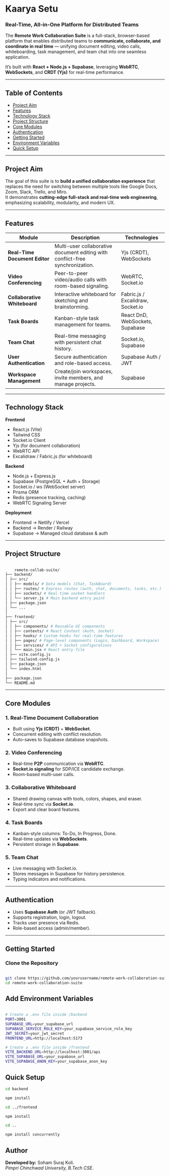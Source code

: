 # Kaarya Setu

###  Real-Time, All-in-One Platform for Distributed Teams

The **Remote Work Collaboration Suite** is a full-stack, browser-based platform that enables distributed teams to **communicate, collaborate, and coordinate in real time** — unifying document editing, video calls, whiteboarding, task management, and team chat into one seamless application.

It’s built with **React + Node.js + Supabase**, leveraging **WebRTC**, **WebSockets**, and **CRDT (Yjs)** for real-time performance.

---

##  Table of Contents
- [ Project Aim](#project-aim)
- [ Features](#features)
- [ Technology Stack](#️technology-stack)
- [ Project Structure](#project-structure)
- [ Core Modules](#core-modules)
- [ Authentication](#authentication)
- [ Getting Started](#️getting-started)
- [ Environment Variables](#add-environment-variables)
- [ Quick Setup](#quick-setup)


---

##  Project Aim
The goal of this suite is to **build a unified collaboration experience** that replaces the need for switching between multiple tools like Google Docs, Zoom, Slack, Trello, and Miro.  
It demonstrates **cutting-edge full-stack and real-time web engineering**, emphasizing scalability, modularity, and modern UX.

---

##  Features

| Module | Description | Technologies |
|--------|--------------|--------------|
|  **Real-Time Document Editor** | Multi-user collaborative document editing with conflict-free synchronization. | Yjs (CRDT), WebSockets |
|  **Video Conferencing** | Peer-to-peer video/audio calls with room-based signaling. | WebRTC, Socket.io |
|  **Collaborative Whiteboard** | Interactive whiteboard for sketching and brainstorming. | Fabric.js / Excalidraw, Socket.io |
|  **Task Boards** | Kanban-style task management for teams. | React DnD, WebSockets, Supabase |
|  **Team Chat** | Real-time messaging with persistent chat history. | Socket.io, Supabase |
|  **User Authentication** | Secure authentication and role-based access. | Supabase Auth / JWT |
|  **Workspace Management** | Create/join workspaces, invite members, and manage projects. | Supabase |

---

##  Technology Stack

**Frontend**
- React.js (Vite)
- Tailwind CSS
- Socket.io Client
- Yjs (for document collaboration)
- WebRTC API
- Excalidraw / Fabric.js (for whiteboard)

**Backend**
- Node.js + Express.js
- Supabase (PostgreSQL + Auth + Storage)
- Socket.io / ws (WebSocket server)
- Prisma ORM
- Redis (presence tracking, caching)
- WebRTC Signaling Server

**Deployment**
- Frontend → Netlify / Vercel
- Backend → Render / Railway
- Supabase → Managed cloud database & auth

---

##  Project Structure
```bash

    remote-collab-suite/
├── backend/
│ ├── src/
│ │ ├── models/ # Data models (Chat, TaskBoard)
│ │ ├── routes/ # Express routes (auth, chat, documents, tasks, etc.)
│ │ ├── sockets/ # Real-time socket handlers
│ │ └── server.js # Main backend entry point
│ ├── package.json
│ └── ...
│
├── frontend/
│ ├── src/
│ │ ├── components/ # Reusable UI components
│ │ ├── contexts/ # React Context (Auth, Socket)
│ │ ├── hooks/ # Custom hooks for real-time features
│ │ ├── pages/ # Page-level components (Login, Dashboard, Workspace)
│ │ ├── services/ # API + Socket configurations
│ │ └── main.jsx # React entry file
│ ├── vite.config.js
│ ├── tailwind.config.js
│ ├── package.json
│ └── index.html
│
├── package.json
└── README.md

```

---

##  Core Modules

###  1. Real-Time Document Collaboration
- Built using **Yjs (CRDT)** + **WebSocket**.
- Concurrent editing with conflict resolution.
- Auto-saves to Supabase database snapshots.

###  2. Video Conferencing
- Real-time **P2P** communication via **WebRTC**.
- **Socket.io signaling** for SDP/ICE candidate exchange.
- Room-based multi-user calls.

###  3. Collaborative Whiteboard
- Shared drawing canvas with tools, colors, shapes, and eraser.
- Real-time sync via **Socket.io**.
- Export and clear board features.

###  4. Task Boards
- Kanban-style columns: To-Do, In Progress, Done.
- Real-time updates via **WebSockets**.
- Persistent storage in **Supabase**.

###  5. Team Chat
- Live messaging with Socket.io.
- Stores messages in Supabase for history persistence.
- Typing indicators and notifications.

---

##  Authentication
- Uses **Supabase Auth** (or JWT fallback).
- Supports registration, login, logout.
- Tracks user presence via Redis.
- Role-based access (admin/member).

---

##  Getting Started

###  Clone the Repository
```bash

git clone https://github.com/yourusername/remote-work-collaboration-suite.git
cd remote-work-collaboration-suite

```

## Add Environment Variables

```bash

# Create a .env file inside /backend
PORT=3001
SUPABASE_URL=your_supabase_url
SUPABASE_SERVICE_ROLE_KEY=your_supabase_service_role_key
JWT_SECRET=your_jwt_secret
FRONTEND_URL=http://localhost:5173

# Create a .env file inside /frontend
VITE_BACKEND_URL=http://localhost:3001/api
VITE_SUPABASE_URL=your_supabase_url
VITE_SUPABASE_ANON_KEY=your_supabase_anon_key

``` 

## Quick Setup
```bash
cd backend

npm install

cd ../frontend

npm install

cd ..

npm install concurrently

```

## Author
**Developed by:** Soham Suraj Koli.  
*Pimpri Chinchwad University,  B.Tech CSE*.

